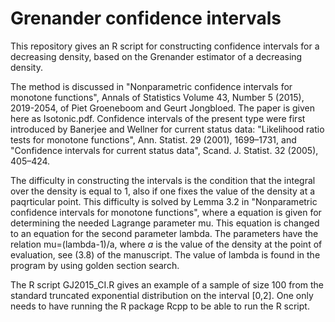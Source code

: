 # Grenander confidence intervals

This repository gives an R script for constructing confidence intervals for a decreasing density, based on the Grenander estimator of a decreasing density.

The method is discussed in "Nonparametric confidence intervals for monotone functions", Annals of Statistics Volume 43, Number 5 (2015), 2019-2054, of Piet Groeneboom and Geurt Jongbloed. The paper is given here as Isotonic.pdf. Confidence intervals of the present type were first introduced by Banerjee and Wellner for current status data: "Likelihood ratio tests for monotone functions", Ann. Statist. 29 (2001), 1699–1731, and "Confidence intervals for current status data", Scand. J. Statist. 32 (2005), 405–424.

The difficulty in constructing the intervals is the condition that the integral over the density is equal to 1, also if one fixes the value of the density at a paqrticular point. This difficulty is solved by Lemma 3.2 in "Nonparametric confidence intervals for monotone functions", where a equation is given for determining the needed Lagrange parameter mu. This equation is changed to an equation for the second parameter lambda. The parameters have the relation mu=(lambda-1)/a, where $a$ is the value of the density at the point of evaluation, see (3.8) of the manuscript. The value of lambda is found in the program by using golden section search.

The R script GJ2015_CI.R gives an example of a sample of size 100 from the standard truncated exponential distribution on the interval [0,2]. One only needs to have running the R package Rcpp to be able to run the R script.
